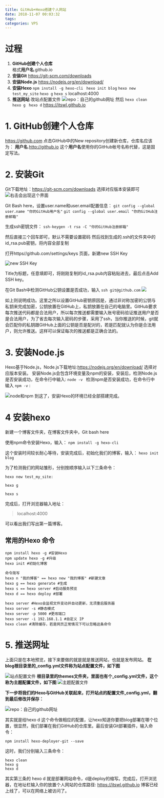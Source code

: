 ```yaml
---
title: GitHub+Hexo搭建个人网站
date: 2018-11-07 00:03:32
tags:
categories: VPS
---
```

# 过程
1. **GitHub创建个人仓库**  
  格式**用户名**.github.io
2. **安装Git**
 https://git-scm.com/downloads
3. **安装Node.js** 
 https://nodejs.org/en/download/
4. **安装Hexo**
``npm install -g hexo-cli ``
`hexo init blog`
`hexo new test_my_site`
`hexo g`
`hexo s`
localhost:4000
5. **推送网站**
改站点配置文件
![repo：自己的github网址](https://upload-images.jianshu.io/upload_images/14597179-70886b235322471d.png?imageMogr2/auto-orient/strip%7CimageView2/2/w/1240)
然后
`hexo clean `
`hexo g `
`hexo d`
https://itswl.github.io
# 1.  GitHub创建个人仓库
https://github.com 点击GitHub中的New repository创建新仓库，仓库名应该为：
**用户名**.http://github.io
这个**用户名**使用你的GitHub帐号名称代替，这是固定写法。
# 2. 安装Git
Git下载地址：https://git-scm.com/downloads
选择对应版本安装即可
![右击会出现这个界面](https://upload-images.jianshu.io/upload_images/14597179-00f3f2b21f8574e1.png?imageMogr2/auto-orient/strip%7CimageView2/2/w/1240)

Git Bash here，设置user.name和user.email配置信息：
`git config --global user.name "你的GitHub用户名"`
`git config --global user.email "你的GitHub注册邮箱"`

生成ssh密钥文件：
`ssh-keygen -t rsa -C "你的GitHub注册邮箱"`

然后直接三个回车即可，默认不需要设置密码
然后找到生成的.ssh的文件夹中的id_rsa.pub密钥，将内容全部复制

打开https//github.com/settings/keys 页面，新建new SSH Key

![new SSH Key](https://upload-images.jianshu.io/upload_images/14597179-3c9dbfa11b3932ed.png?imageMogr2/auto-orient/strip%7CimageView2/2/w/1240)


Title为标题，任意填即可，将刚刚复制的id_rsa.pub内容粘贴进去，最后点击Add SSH key。

在Git Bash中检测GitHub公钥设置是否成功，输入 `ssh git@github.com` 
![](https://upload-images.jianshu.io/upload_images/14597179-85f173ebe40bee18.png?imageMogr2/auto-orient/strip%7CimageView2/2/w/1240)



如上则说明成功。这里之所以设置GitHub密钥原因是，通过非对称加密的公钥与私钥来完成加密，公钥放置在GitHub上，私钥放置在自己的电脑里。GitHub要求每次推送代码都是合法用户，所以每次推送都需要输入账号密码验证推送用户是否是合法用户，为了省去每次输入密码的步骤，采用了ssh，当你推送的时候，git就会匹配你的私钥跟GitHub上面的公钥是否是配对的，若是匹配就认为你是合法用户，则允许推送。这样可以保证每次的推送都是正确合法的。


# 3.  安装Node.js
Hexo基于Node.js，Node.js下载地址:https://nodejs.org/en/download/
选择对应版本安装。
安装Node.js会包含环境变量及npm的安装，安装后，检测Node.js是否安装成功，在命令行中输入:
`node -v `
检测npm是否安装成功，在命令行中输入
`npm -v` :

![node和npm](https://upload-images.jianshu.io/upload_images/14597179-98b43def7b13f4c9.png?imageMogr2/auto-orient/strip%7CimageView2/2/w/1240)
到这了，安装Hexo的环境已经全部搭建完成。

# 4 安装hexo
新建一个博客文件夹，在博客文件夹中，Git bash here

使用npm命令安装Hexo，输入：
``npm install -g hexo-cli ``

这个安装时间较长耐心等待，安装完成后，初始化我们的博客，输入：
`hexo init blog`

为了检测我们的网站雏形，分别按顺序输入以下三条命令：
```
hexo new test_my_site:

hexo g

hexo s
```
完成后，打开浏览器输入地址：
>localhost:4000

可以看出我们写出第一篇博客。

## 常用的Hexo 命令
```
npm install hexo -g #安装Hexo
npm update hexo -g #升级 
hexo init #初始化博客

命令简写
hexo n "我的博客" == hexo new "我的博客" #新建文章
hexo g == hexo generate #生成
hexo s == hexo server #启动服务预览
hexo d == hexo deploy #部署

hexo server #Hexo会监视文件变动并自动更新，无须重启服务器
hexo server -s #静态模式
hexo server -p 5000 #更改端口
hexo server -i 192.168.1.1 #自定义 IP
hexo clean #清除缓存，若是网页正常情况下可以忽略这条命令
```
# 5. 推送网址
上面只是在本地预览，接下来要做的就是就是推送网站，也就是发布网站。
**在blog根目录里的_config.yml文件称为站点配置文件，如下图**

![站点配置文件](https://upload-images.jianshu.io/upload_images/14597179-cceae7be06445f95.png?imageMogr2/auto-orient/strip%7CimageView2/2/w/1240)
**根目录里的themes文件夹，里面也有个_config.yml文件，这个称为主题配置文件，如下图**
![主题配置文件](https://upload-images.jianshu.io/upload_images/14597179-6e5f86669c01ab1a.png?imageMogr2/auto-orient/strip%7CimageView2/2/w/1240)

**下一步将我们的Hexo与GitHub关联起来，打开站点的配置文件_config.yml，翻到最后修改并保存：**

![repo：自己的github网址](https://upload-images.jianshu.io/upload_images/14597179-70886b235322471d.png?imageMogr2/auto-orient/strip%7CimageView2/2/w/1240)

其实就是给hexo d 这个命令做相应的配置，让hexo知道你要把blog部署在哪个位置，很显然，我们部署在我们GitHub的仓库里。最后安装Git部署插件，输入命令：

```
npm install hexo-deployer-git --save
```

这时，我们分别输入三条命令：

```
hexo clean 
hexo g 
hexo d
```

其实第三条的 hexo d 就是部署网站命令，d是deploy的缩写。完成后，打开浏览器，在地址栏输入你的放置个人网站的仓库路径:
https://itswl.github.io
博客已经上线了，可以在网络上被访问了。
 
